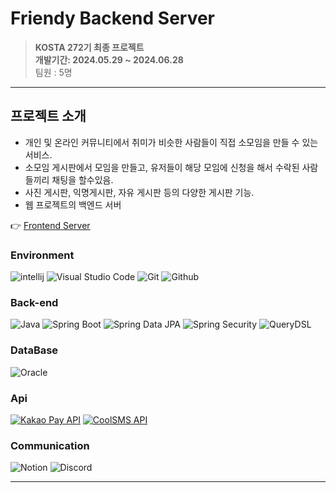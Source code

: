 # Friendy Backend Server

> **KOSTA 272기 최종 프로젝트** <br/> **개발기간: 2024.05.29   ~ 2024.06.28** <br/> 팀원 : 5명

---
## 프로젝트 소개

- 개인 및 온라인 커뮤니티에서 취미가 비슷한 사람들이 직접 소모임을 만들 수 있는 서비스. 
- 소모임 게시판에서 모임을 만들고, 유저들이 해당 모임에 신청을 해서 수락된 사람들끼리 채팅을 할수있음.
- 사진 게시판, 익명게시판, 자유 게시판 등의 다양한 게시판 기능.
- 웹 프로젝트의 백엔드 서버

👉 [Frontend Server](https://github.com/jaehyeongP/friendy_front)

### Environment

![intellij](https://img.shields.io/badge/intellij-000000?style=for-the-badge&logo=intellijidea&logoColor=white)
![Visual Studio Code](https://img.shields.io/badge/Visual%20Studio%20Code-007ACC?style=for-the-badge&logo=Visual%20Studio%20Code&logoColor=white)
![Git](https://img.shields.io/badge/Git-F05032?style=for-the-badge&logo=Git&logoColor=white)
![Github](https://img.shields.io/badge/GitHub-181717?style=for-the-badge&logo=GitHub&logoColor=white)

### Back-end

![Java](https://img.shields.io/badge/Java-17-orange?style=for-the-badge&logo=Java&logoColor=white)
![Spring Boot](https://img.shields.io/badge/Spring%20Boot-3.3.0.RELEASE-green?style=for-the-badge&logo=Spring&logoColor=white)
![Spring Data JPA](https://img.shields.io/badge/Spring%20Data%20JPA-3.3.0.RELEASE-green?style=for-the-badge&logo=Spring&logoColor=white)
![Spring Security](https://img.shields.io/badge/Spring%20Security-3.3.0.RELEASE-green?style=for-the-badge&logo=Spring&logoColor=white)
![QueryDSL](https://img.shields.io/badge/QueryDSL-5.0-green?style=for-the-badge&logo=Java&logoColor=white)

### DataBase
![Oracle](https://img.shields.io/badge/Oracle-F80000?style=for-the-badge&logo=oracle&logoColor=white)


### Api
[![Kakao Pay API](https://img.shields.io/badge/Kakao%20Pay%20API-FFCD00?style=for-the-badge&logo=kakao&logoColor=black)](https://developers.kakao.com/docs/latest/ko/kakaopay)
[![CoolSMS API](https://img.shields.io/badge/CoolSMS%20API-5B9BD5?style=for-the-badge&logo=coolpad&logoColor=white)](https://www.coolsms.co.kr/)


### Communication

![Notion](https://img.shields.io/badge/Notion-000000?style=for-the-badge&logo=Notion&logoColor=white)
![Discord](https://img.shields.io/badge/Discord-5865F2?style=for-the-badge&logo=Discord&logoColor=white)

---
